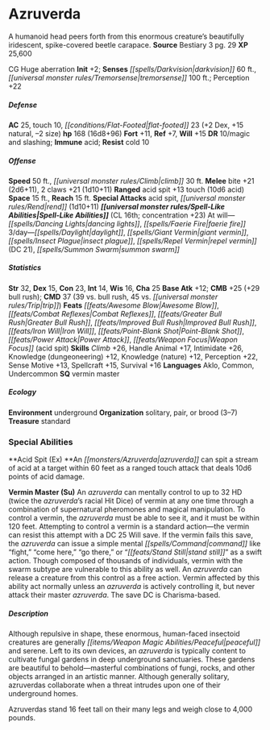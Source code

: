 ﻿---
cssclass: [monsters]
title1: Azruverda
desc_short: A humanoid head peers forth from this enormous creature's beautifully
  iridescent, spike-covered beetle carapace.
title2: Azruverda
CR: 13
sources:
- name: Bestiary 3
  page: 29
  link: http://paizo.com/products/btpy8odu?Pathfinder-Roleplaying-Game-Bestiary-3
XP: 25600
alignment: CG
size: Huge
type: aberration
initiative:
  bonus: 2
senses:
  darkvision: 60
  tremorsense: 100
AC:
  AC: 25
  touch: 10
  flat_footed: 23
  components:
    dex: 2
    natural: 15
    size: -2
HP:
  HP: 168
  long: 16d8+96
saves:
  fort: 11
  ref: 7
  will: 15
DR:
- amount: 10
  weakness: magic and slashing
immunities:
- acid
resistances:
  cold: 10
speeds:
  base: 50
  climb: 30
attacks:
  melee:
  - - text: bite +21 (2d6+11)
      entries:
      - - damage: 2d6+11
      attack: bite
      bonus:
      - 21
    - text: 2 claws +21 (1d10+11)
      entries:
      - - damage: 1d10+11
      count: 2
      attack: claws
      bonus:
      - 21
  ranged:
  - - text: acid spit +13 touch (10d6 acid)
      entries:
      - - damage: 10d6
          type: acid
      attack: acid spit
      bonus:
      - 13
      touch: true
  special:
  - acid spit
  - rend (1d10+11)
space: 15
reach: 15
spell_like_abilities:
  entries:
  - name: dancing lights
    source: default
    freq: At will
  - name: faerie fire
    source: default
    freq: At will
  - name: daylight
    source: default
    freq: 3/day
  - name: giant vermin
    source: default
    freq: 3/day
  - name: insect plague
    source: default
    freq: 3/day
  - name: repel vermin
    source: default
    freq: 3/day
    DC: 21
  - name: summon swarm
    source: default
    freq: 3/day
  sources:
  - name: default
    CL: 16
    concentration: 23
ability_scores:
  STR: 32
  DEX: 15
  CON: 23
  INT: 14
  WIS: 16
  CHA: 25
BAB: 12
CMB: 25
CMB_other: +29 bull rush
CMD: 37
CMD_other: 39 vs. bull rush, 45 vs. trip
feats:
- name: Awesome Blow
- name: Combat Reflexes
- name: Greater Bull Rush
- name: Improved Bull Rush
- name: Iron Will
- name: Point-Blank Shot
- name: Power Attack
- name: Weapon Focus (acid spit)
skills:
  Climb: 26
  Handle Animal: 17
  Intimidate: 26
  Knowledge (dungeoneering): 12
  Knowledge (nature): 12
  Perception: 22
  Sense Motive: 13
  Spellcraft: 15
  Survival: 16
languages:
- Aklo
- Common
- Undercommon
special_qualities:
- vermin master
ecology:
  environment: underground
  organization: solitary, pair, or brood (3-7)
  treasure_type: standard
special_abilities:
  Acid Spit (Ex): An azruverda can spit a stream of acid at a target within 60 feet
    as a ranged touch attack that deals 10d6 points of acid damage.
  Vermin Master (Su): An azruverda can mentally control to up to 32 HD (twice the
    azruverda's racial Hit Dice) of vermin at any one time through a combination of
    supernatural pheromones and magical manipulation. To control a vermin, the azruverda
    must be able to see it, and it must be within 120 feet. Attempting to control
    a vermin is a standard action-the vermin can resist this attempt with a DC 25
    Will save. If the vermin fails this save, the azruverda can issue a simple mental
    command like “fight,” “come here,” “go there,” or “stand still” as a swift action.
    Though composed of thousands of individuals, vermin with the swarm subtype are
    vulnerable to this ability as well. An azruverda can release a creature from this
    control as a free action. Vermin affected by this ability act normally unless
    an azruverda is actively controlling it, but never attack their master azruverda.
    The save DC is Charisma-based.
desc_long: |-
  Although repulsive in shape, these enormous, human-faced insectoid creatures are generally peaceful and serene. Left to its own devices, an azruverda is typically content to cultivate fungal gardens in deep underground sanctuaries. These gardens are beautiful to behold-masterful combinations of fungi, rocks, and other objects arranged in an artistic manner. Although generally solitary, azruverdas collaborate when a threat intrudes upon one of their underground homes.

  Azruverdas stand 16 feet tall on their many legs and weigh close to 4,000 pounds.

---

# Azruverda
A humanoid head peers forth from this enormous creature’s beautifully iridescent, spike-covered beetle carapace.
**Source** Bestiary 3 pg. 29
**XP** 25,600

CG Huge aberration
**Init** +2; **Senses** _[[spells/Darkvision|darkvision]]_ 60 ft., _[[universal monster rules/Tremorsense|tremorsense]]_ 100 ft.; Perception +22

##### Defense

**AC** 25, touch 10, _[[conditions/Flat-Footed|flat-footed]]_ 23 (+2 Dex, +15 natural, –2 size)
**hp** 168 (16d8+96)
**Fort** +11, **Ref** +7, **Will** +15
**DR** 10/magic and slashing; **Immune** acid; **Resist** cold 10

##### Offense
**Speed** 50 ft., _[[universal monster rules/Climb|climb]]_ 30 ft.
**Melee** bite +21 (2d6+11), 2 claws +21 (1d10+11)
**Ranged** acid spit +13 touch (10d6 acid)
**Space** 15 ft., **Reach** 15 ft.
**Special Attacks** acid spit, _[[universal monster rules/Rend|rend]]_ (1d10+11)
**_[[universal monster rules/Spell-Like Abilities|Spell-Like Abilities]]_** (CL 16th; concentration +23)
At will—_[[spells/Dancing Lights|dancing lights]]_, _[[spells/Faerie Fire|faerie fire]]_
3/day—_[[spells/Daylight|daylight]]_, _[[spells/Giant Vermin|giant vermin]]_, _[[spells/Insect Plague|insect plague]]_, _[[spells/Repel Vermin|repel vermin]]_ (DC 21), _[[spells/Summon Swarm|summon swarm]]_

##### Statistics
**Str** 32, **Dex** 15, **Con** 23, **Int** 14, **Wis** 16, **Cha** 25
**Base Atk** +12; **CMB** +25 (+29 bull rush); **CMD** 37 (39 vs. bull rush, 45 vs. _[[universal monster rules/Trip|trip]]_)
**Feats** _[[feats/Awesome Blow|Awesome Blow]]_, _[[feats/Combat Reflexes|Combat Reflexes]]_, _[[feats/Greater Bull Rush|Greater Bull Rush]]_, _[[feats/Improved Bull Rush|Improved Bull Rush]]_, _[[feats/Iron Will|Iron Will]]_, _[[feats/Point-Blank Shot|Point-Blank Shot]]_, _[[feats/Power Attack|Power Attack]]_, _[[feats/Weapon Focus|Weapon Focus]]_ (acid spit)
**Skills** _Climb_ +26, Handle Animal +17, Intimidate +26, Knowledge (dungeoneering) +12, Knowledge (nature) +12, Perception +22, Sense Motive +13, Spellcraft +15, Survival +16
**Languages** Aklo, Common, Undercommon
**SQ** vermin master

##### Ecology

**Environment** underground
**Organization** solitary, pair, or brood (3–7)
**Treasure** standard

### Special Abilities

**Acid Spit (Ex) **An _[[monsters/Azruverda|azruverda]]_ can spit a stream of acid at a target within 60 feet as a ranged touch attack that deals 10d6 points of acid damage.

**Vermin Master (Su)** An _azruverda_ can mentally control to up to 32 HD (twice the _azruverda_’s racial Hit Dice) of vermin at any one time through a combination of supernatural pheromones and magical manipulation. To control a vermin, the _azruverda_ must be able to see it, and it must be within 120 feet. Attempting to control a vermin is a standard action—the vermin can resist this attempt with a DC 25 Will save. If the vermin fails this save, the _azruverda_ can issue a simple mental _[[spells/Command|command]]_ like “fight,” “come here,” “go there,” or “_[[feats/Stand Still|stand still]]_” as a swift action. Though composed of thousands of individuals, vermin with the swarm subtype are vulnerable to this ability as well. An _azruverda_ can release a creature from this control as a free action. Vermin affected by this ability act normally unless an _azruverda_ is actively controlling it, but never attack their master _azruverda_. The save DC is Charisma-based.

##### Description

Although repulsive in shape, these enormous, human-faced insectoid creatures are generally _[[items/Weapon Magic Abilities/Peaceful|peaceful]]_ and serene. Left to its own devices, an _azruverda_ is typically content to cultivate fungal gardens in deep underground sanctuaries. These gardens are beautiful to behold—masterful combinations of fungi, rocks, and other objects arranged in an artistic manner. Although generally solitary, azruverdas collaborate when a threat intrudes upon one of their underground homes.

Azruverdas stand 16 feet tall on their many legs and weigh close to 4,000 pounds.